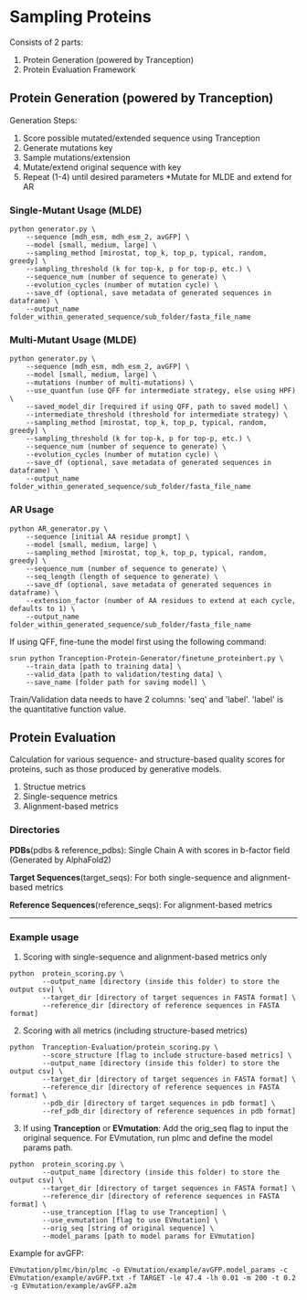 # Sampling Proteins

Consists of 2 parts:
1. Protein Generation (powered by Tranception)
2. Protein Evaluation Framework

## Protein Generation (powered by Tranception)

Generation Steps:
1. Score possible mutated/extended sequence using Tranception
2. Generate mutations key
3. Sample mutations/extension
4. Mutate/extend original sequence with key
5. Repeat (1-4) until desired parameters
*Mutate for MLDE and extend for AR

### Single-Mutant Usage (MLDE)
```
python generator.py \
    --sequence [mdh_esm, mdh_esm_2, avGFP] \
    --model [small, medium, large] \
    --sampling_method [mirostat, top_k, top_p, typical, random, greedy] \
    --sampling_threshold (k for top-k, p for top-p, etc.) \
    --sequence_num (number of sequence to generate) \
    --evolution_cycles (number of mutation cycle) \
    --save_df (optional, save metadata of generated sequences in dataframe) \
    --output_name folder_within_generated_sequence/sub_folder/fasta_file_name
```

### Multi-Mutant Usage (MLDE)
```
python generator.py \
    --sequence [mdh_esm, mdh_esm_2, avGFP] \
    --model [small, medium, large] \
    --mutations (number of multi-mutations) \
    --use_quantfun (use QFF for intermediate strategy, else using HPF) \
    --saved_model_dir [required if using QFF, path to saved model] \
    --intermediate_threshold (threshold for intermediate strategy) \
    --sampling_method [mirostat, top_k, top_p, typical, random, greedy] \
    --sampling_threshold (k for top-k, p for top-p, etc.) \
    --sequence_num (number of sequence to generate) \
    --evolution_cycles (number of mutation cycle) \
    --save_df (optional, save metadata of generated sequences in dataframe) \
    --output_name folder_within_generated_sequence/sub_folder/fasta_file_name
```

### AR Usage
```
python AR_generator.py \
    --sequence [initial AA residue prompt] \
    --model [small, medium, large] \
    --sampling_method [mirostat, top_k, top_p, typical, random, greedy] \
    --sequence_num (number of sequence to generate) \
    --seq_length (length of sequence to generate) \
    --save_df (optional, save metadata of generated sequences in dataframe) \
    --extension_factor (number of AA residues to extend at each cycle, defaults to 1) \
    --output_name folder_within_generated_sequence/sub_folder/fasta_file_name
```

If using QFF, fine-tune the model first using the following command:
```
srun python Tranception-Protein-Generator/finetune_proteinbert.py \
    --train_data [path to training data] \
    --valid_data [path to validation/testing data] \
    --save_name [folder path for saving model] \
```
Train/Validation data needs to have 2 columns: 'seq' and 'label'. 'label' is the quantitative function value.

## Protein Evaluation

Calculation for various sequence- and structure-based quality scores for proteins, such as those produced by generative models.

1. Structue metrics
2. Single-sequence metrics
3. Alignment-based metrics

### Directories
**PDBs**(pdbs & reference_pdbs): Single Chain A with scores in b-factor field (Generated by AlphaFold2)

**Target Sequences**(target_seqs): For both single-sequence and alignment-based metrics

**Reference Sequences**(reference_seqs): For alignment-based metrics
***

### Example usage
1. Scoring with single-sequence and alignment-based metrics only
```
python  protein_scoring.py \
        --output_name [directory (inside this folder) to store the output csv] \
        --target_dir [directory of target sequences in FASTA format] \
        --reference_dir [directory of reference sequences in FASTA format]
```

2. Scoring with all metrics (including structure-based metrics)
```
python  Tranception-Evaluation/protein_scoring.py \
        --score_structure [flag to include structure-based metrics] \
        --output_name [directory (inside this folder) to store the output csv] \
        --target_dir [directory of target sequences in FASTA format] \
        --reference_dir [directory of reference sequences in FASTA format] \
        --pdb_dir [directory of target sequences in pdb format] \
        --ref_pdb_dir [directory of reference sequences in pdb format]
```

3. If using **Tranception** or **EVmutation**: Add the orig_seq flag to input the original sequence. For EVmutation, run plmc and define the model params path.
```
python  protein_scoring.py \
        --output_name [directory (inside this folder) to store the output csv] \
        --target_dir [directory of target sequences in FASTA format] \
        --reference_dir [directory of reference sequences in FASTA format] \
        --use_tranception [flag to use Tranception] \ 
        --use_evmutation [flag to use EVmutation] \
        --orig_seq [string of original sequence] \
        --model_params [path to model params for EVmutation]
```

Example for avGFP:
```
EVmutation/plmc/bin/plmc -o EVmutation/example/avGFP.model_params -c EVmutation/example/avGFP.txt -f TARGET -le 47.4 -lh 0.01 -m 200 -t 0.2 -g EVmutation/example/avGFP.a2m

```